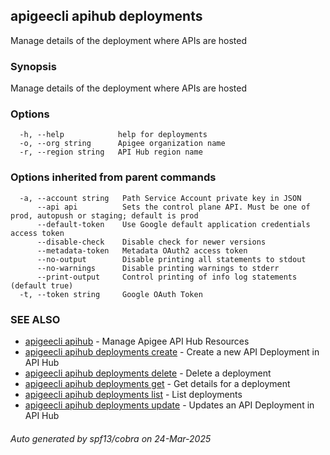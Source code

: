 ## apigeecli apihub deployments

Manage details of the deployment where APIs are hosted

### Synopsis

Manage details of the deployment where APIs are hosted

### Options

```
  -h, --help            help for deployments
  -o, --org string      Apigee organization name
  -r, --region string   API Hub region name
```

### Options inherited from parent commands

```
  -a, --account string   Path Service Account private key in JSON
      --api api          Sets the control plane API. Must be one of prod, autopush or staging; default is prod
      --default-token    Use Google default application credentials access token
      --disable-check    Disable check for newer versions
      --metadata-token   Metadata OAuth2 access token
      --no-output        Disable printing all statements to stdout
      --no-warnings      Disable printing warnings to stderr
      --print-output     Control printing of info log statements (default true)
  -t, --token string     Google OAuth Token
```

### SEE ALSO

* [apigeecli apihub](apigeecli_apihub.md)	 - Manage Apigee API Hub Resources
* [apigeecli apihub deployments create](apigeecli_apihub_deployments_create.md)	 - Create a new API Deployment in API Hub
* [apigeecli apihub deployments delete](apigeecli_apihub_deployments_delete.md)	 - Delete a deployment
* [apigeecli apihub deployments get](apigeecli_apihub_deployments_get.md)	 - Get details for a deployment
* [apigeecli apihub deployments list](apigeecli_apihub_deployments_list.md)	 - List deployments
* [apigeecli apihub deployments update](apigeecli_apihub_deployments_update.md)	 - Updates an API Deployment in API Hub

###### Auto generated by spf13/cobra on 24-Mar-2025
